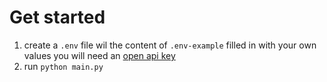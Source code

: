# Get started
1. create a `.env` file wil the content of `.env-example` filled in with your own values you will need an [open api key](https://github.com/CakeCrusher/tech-int-cheat-backend)
2. run `python main.py`
